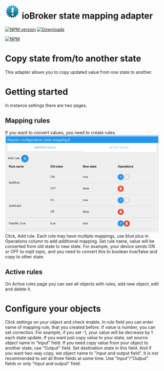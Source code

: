 ![Logo](admin/state-mapping.png)
ioBroker state mapping adapter
==============

[![NPM version](http://img.shields.io/npm/v/iobroker.state-mapping.svg)](https://www.npmjs.com/package/iobroker.state-mapping)
[![Downloads](https://img.shields.io/npm/dm/iobroker.state-mapping.svg)](https://www.npmjs.com/package/iobroker.state-mapping)

[![NPM](https://nodei.co/npm/iobroker.state-mapping.png?downloads=true)](https://nodei.co/npm/iobroker.state-mapping/)

# Copy state from/to another state

This adapter allows you to copy updated value from one state to another.

# Getting started
In instance settings there are two pages.

## Mapping rules
If you want to convert values, you need to create rules.
<img src="admin/sc1.png"  width="600"><br/>
Click, Add rule. Each rule may have multiple mappings, use blue plus in Operations column to add additional mapping. Set rule name, value will be converted from old state to new state. For example, your device sends ON or OFF to mqtt topic, and you need to convert this to boolean true/false and copy to other state.

## Active rules
On Active rules page you can see all objects with rules, add new object, edit and delete it.

# Configure your objects
Click settings on your object and check enable. In rule field you can enter name of mapping rule, that you created before. If value is number, you can set correction. For example, if you set -1, your value will be decrease by 1 each state update.
If you want just copy value to your state, set source object name in "Input" field.
If you need copy value from your object to another state, use "Output" field. Set destination state in this field.
And if you want two-way copy, set object name to "Input and output field".
It is not recommended to set all three fields at some time. Use "Input"/"Output" fields or only "Input and output" field.
